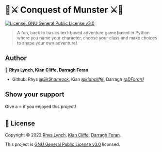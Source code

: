#  🏰⚔️ Conquest of Munster ⚔️🏰
[![License: GNU General Public License v3.0](https://img.shields.io/badge/License-GPL%20v3-yellow)](https://www.gnu.org/licenses/gpl-3.0.en.html)

> A fun, back to basics text-based adventure game based in Python where you name your character, choose your class and make choices to shape your own adventure!

## Author

👤 **Rhys Lynch, Kian Cliffe, Darragh Foran**

* Github: Rhys [@_SirShamrock_](https://github.com/SirShamrock), Kian [@_kiancliffe_](https://github.com/kiancliffe), Darragh [@_DForan1_](https://github.com/DForan1)

## Show your support

Give a ⭐️ if you enjoyed this project!


## 📝 License

Copyright © 2022 [Rhys Lynch](https://github.com/SirShamrock), [Kian Cliffe](https://github.com/kiancliffe), [Darragh Foran](https://github.com/DForan1).

This project is [GNU General Public License v3.0](https://www.gnu.org/licenses/gpl-3.0.en.html) licensed.


